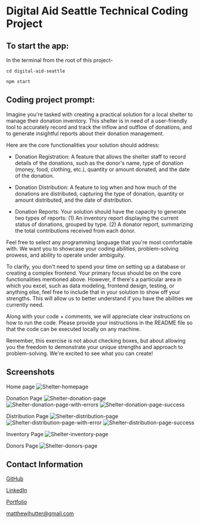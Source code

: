 # Digital Aid Seattle Technical Coding Project

## To start the app:

In the terminal from the root of this project-

```cd digital-aid-seattle```

```npm start```

## Coding project prompt:

Imagine you're tasked with creating a practical solution for a local shelter to manage their donation inventory. This shelter is in need of a user-friendly tool to accurately record and track the inflow and outflow of donations, and to generate insightful reports about their donation management.

Here are the core functionalities your solution should address:

- Donation Registration: A feature that allows the shelter staff to record details of the donations, such as the donor's name, type of donation (money, food, clothing, etc.), quantity or amount donated, and the date of the donation.

- Donation Distribution: A feature to log when and how much of the donations are distributed, capturing the type of donation, quantity or amount distributed, and the date of distribution.

- Donation Reports: Your solution should have the capacity to generate two types of reports: (1) An inventory report displaying the current status of donations, grouped by type. (2) A donator report, summarizing the total contributions received from each donor.

Feel free to select any programming language that you're most comfortable with. We want you to showcase your coding abilities, problem-solving prowess, and ability to operate under ambiguity.

To clarify, you don't need to spend your time on setting up a database or creating a complex frontend. Your primary focus should be on the core functionalities mentioned above. However, if there's a particular area in which you excel, such as data modeling, frontend design, testing, or anything else, feel free to include that in your solution to show off your strengths. This will allow us to better understand if you have the abilities we currently need.

Along with your code + comments, we will appreciate clear instructions on how to run the code.
Please provide your instructions in the README file so that the code can be executed locally on any machine.

Remember, this exercise is not about checking boxes, but about allowing you the freedom to demonstrate your unique strengths and approach to problem-solving. We're excited to see what you can create!

## Screenshots

Home page
![Shelter-homepage](./digital-aid-seattle/src/images/Readme/Homepage.png)

Donation Page
![Shelter-donation-page](./digital-aid-seattle/src/images/Readme/donation.png)
![Shelter-donation-page-with-errors](./digital-aid-seattle/src/images/Readme/donation_with_error.png)
![Shelter-donation-page-success](./digital-aid-seattle/src/images/Readme/successful_donation.png)

Distribution Page
![Shelter-distribution-page](./digital-aid-seattle/src/images/Readme/distribution.png)
![Shelter-distribution-page-with-error](./digital-aid-seattle/src/images/Readme/distribution_error.png)
![Shelter-distribution-page-success](./digital-aid-seattle/src/images/Readme/successful_distribution.png)

Inventory Page
![Shelter-inventory-page](./digital-aid-seattle/src/images/Readme/Inventory.png)

Donors Page
![Shelter-donors-page](./digital-aid-seattle/src/images/Readme/Donors.png)

## Contact Information

[GitHub](http://github.com/Sparky338)

[LinkedIn](https://www.linkedin.com/in/matt-hutter-2a6620173)

[Portfolio](https://sparky338.github.io/)

[matthewjhutter@gmail.com](mailto:matthewjhutter@gmail.com)
